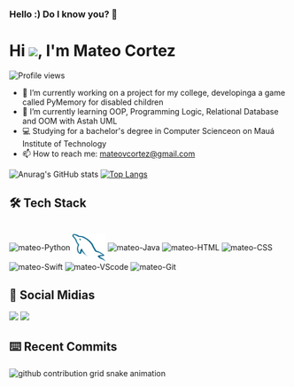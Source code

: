 ### Hello :) Do I know you? 🤔
<h1 align="left">Hi <img src="https://raw.githubusercontent.com/kaueMarques/kaueMarques/master/hi.gif" height="50px">, I'm Mateo Cortez</h1>
<p align="left"> <img src="https://komarev.com/ghpvc/?username=omateocortez&color=red" alt="Profile views" /> </p>


- 🔭 I’m currently working on a project for my college, developinga a game called PyMemory for disabled children
- 🌱 I’m currently learning OOP, Programming Logic, Relational Database and OOM with Astah UML
- 💻 Studying for a bachelor's degree in Computer Scienceon on Mauá Institute of Technology
- 📫 How to reach me: mateovcortez@gmail.com


![Anurag's GitHub stats](https://github-readme-stats.vercel.app/api?username=omateocortez&show_icons=true&theme=radical&hide_border=truebg_color=0D1117)
[![Top Langs](https://github-readme-stats.vercel.app/api/top-langs/?username=omateocortez&show_icons=true&theme=radical)](https://github.com/omateocortez/github-readme-stats)




<h2>🛠️ Tech Stack</h2>

<div style="display: inline_block"><br>
<img align="center" alt="mateo-Python" height="50" width="60" src="https://cdn.jsdelivr.net/gh/devicons/devicon@latest/icons/python/python-original.svg" />
<img align="center" alt="mateo-MySQL"  height="50" width="60" src="https://raw.githubusercontent.com/devicons/devicon/master/icons/mysql/mysql-original.svg">
<img align="center" alt="mateo-Java"   height="50" width="60" src="https://cdn.jsdelivr.net/gh/devicons/devicon@latest/icons/java/java-original.svg" />
<img align="center" alt="mateo-HTML"   height="50" width="60" src="https://cdn.jsdelivr.net/gh/devicons/devicon@latest/icons/html5/html5-original.svg" />
<img align="center" alt="mateo-CSS"    height="50" width="60" src="https://cdn.jsdelivr.net/gh/devicons/devicon@latest/icons/css3/css3-original.svg" />
<img align="center" alt="mateo-Swift"  height="50" width="60" src="https://cdn.jsdelivr.net/gh/devicons/devicon@latest/icons/swift/swift-original.svg" />
<img align="center" alt="mateo-VScode" height="50" width="60" src="https://cdn.jsdelivr.net/gh/devicons/devicon@latest/icons/vscode/vscode-original.svg" />
<img align="center" alt="mateo-Git"    height="50" width="60" src="https://cdn.jsdelivr.net/gh/devicons/devicon@latest/icons/git/git-original.svg" />
   


<h2> 📌 Social Midias </h2>
<div> 
  <a href="https://instagram.com/omateocortez" target="_blank">
    <img src="https://img.shields.io/badge/-Instagram-%23E4605F?style=for-the-badge&logo=instagram&logoColor=white" target="_blank"></a>
  <a href = "mailto:mateovcortez@gmail.com">
    <img src="https://img.shields.io/badge/-Gmail-%23333?style=for-the-badge&logo=gmail&logoColor=white" target="_blank"></a>
</div>


<h2>⌨️ Recent Commits</h2>
<picture align="center">
  <source media="(prefers-color-scheme: dark)" srcset="https://raw.githubusercontent.com/omateocortez/Projeto-Integrador/output/github-contribution-grid-snake-dark.svg">
  <source media="(prefers-color-scheme: light)" srcset="https://raw.githubusercontent.com/omateocortez/Projeto-Integrador/output/github-contribution-grid-snake-dark.svg">
  <img align="center" alt="github contribution grid snake animation" src="https://raw.githubusercontent.com/omateocortez/Projeto-Integrador/output/github-contribution-grid-snake.svg">
</picture>

